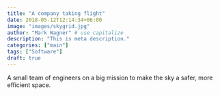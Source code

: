 ```yaml
---
title: "A company taking flight"
date: 2018-05-12T12:14:34+06:00
image: "images/skygrid.jpg"
author: "Mark Wagner" # use capitalize
description: "This is meta description."
categories: ["main"]
tags: ["Software"]
draft: true
---
```


A small team of engineers on a big mission to make the sky a safer, more efficient space.
